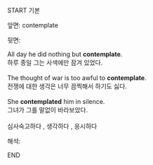 START
기본

앞면:
contemplate


뒷면:
<div>All day he did nothing but <strong>contemplate</strong>. <br></div><div><div><div>하루 종일 그는 사색에만 잠겨 있었다.</div></div></div><div><br></div><div><div>The thought of war is too awful to <strong>contemplate</strong>. </div><div><div>전쟁에 대한 생각은 너무 끔찍해서 하기도 싫다.</div></div></div><div><br></div><div><div>She <b>contemplated</b> him in silence. </div><div>그녀가 그를 말없이 바라보았다.</div></div><div><br></div><div>심사숙고하다 , 생각하다 , 응시하다</div>


해석:

END